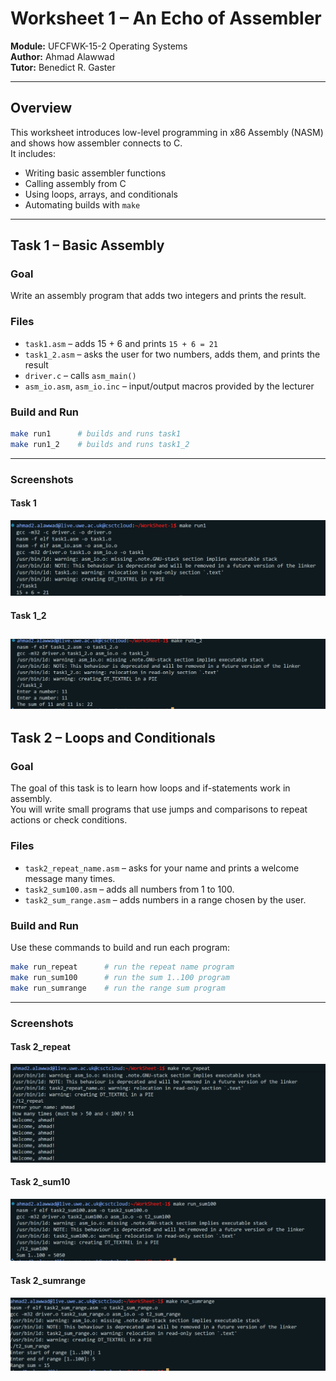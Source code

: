 # Worksheet 1 – An Echo of Assembler
**Module:** UFCFWK-15-2 Operating Systems  
**Author:** Ahmad Alawwad  
**Tutor:** Benedict R. Gaster  

---

## Overview
This worksheet introduces low-level programming in x86 Assembly (NASM) and shows how assembler connects to C.  
It includes:
- Writing basic assembler functions  
- Calling assembly from C  
- Using loops, arrays, and conditionals  
- Automating builds with `make`

---

## Task 1 – Basic Assembly

### Goal  
Write an assembly program that adds two integers and prints the result.

### Files  
- `task1.asm` – adds 15 + 6 and prints `15 + 6 = 21`  
- `task1_2.asm` – asks the user for two numbers, adds them, and prints the result  
- `driver.c` – calls `asm_main()`  
- `asm_io.asm`, `asm_io.inc` – input/output macros provided by the lecturer  

### Build and Run  
```bash
make run1      # builds and runs task1
make run1_2    # builds and runs task1_2
```
---
### Screenshots
#### Task 1
![Task 1 Output](screenshots/task1_output.png)
#### Task 1_2
![Task 1_2 Output](screenshots/task1_2_output.png)
---



## Task 2 – Loops and Conditionals

### Goal
The goal of this task is to learn how loops and if-statements work in assembly.  
You will write small programs that use jumps and comparisons to repeat actions or check conditions.

### Files
- `task2_repeat_name.asm` – asks for your name and prints a welcome message many times.  
- `task2_sum100.asm` – adds all numbers from 1 to 100.  
- `task2_sum_range.asm` – adds numbers in a range chosen by the user.

### Build and Run
Use these commands to build and run each program:
```bash
make run_repeat      # run the repeat name program
make run_sum100      # run the sum 1..100 program
make run_sumrange    # run the range sum program
```
---
### Screenshots
#### Task 2_repeat
![Task_2_repeat_Output](screenshots/Task_2_repeat_Output.png)
#### Task 2_sum10
![Task_2_sum100_Output](screenshots/Task_2_sum100_Output.png)
#### Task 2_sumrange
![Task_2_sumrange_Output](screenshots/Task_2_sumrange_Output.png)